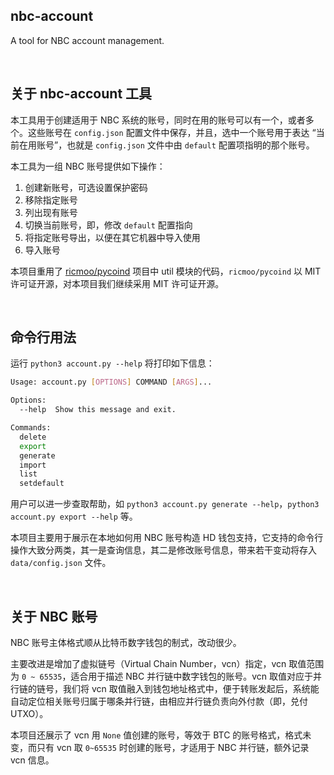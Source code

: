 nbc-account
----------------

A tool for NBC account management.

&nbsp;

## 关于 nbc-account 工具

本工具用于创建适用于 NBC 系统的账号，同时在用的账号可以有一个，或者多个。这些账号在 `config.json` 配置文件中保存，并且，选中一个账号用于表达 “当前在用账号”，也就是 `config.json` 文件中由 `default` 配置项指明的那个账号。

本工具为一组 NBC 账号提供如下操作：

1. 创建新账号，可选设置保护密码
2. 移除指定账号
3. 列出现有账号
4. 切换当前账号，即，修改 `default` 配置指向
5. 将指定账号导出，以便在其它机器中导入使用
6. 导入账号

本项目重用了 [ricmoo/pycoind](https://github.com/ricmoo/pycoind) 项目中 util 模块的代码，`ricmoo/pycoind` 以 MIT 许可证开源，对本项目我们继续采用 MIT 许可证开源。

&nbsp;

## 命令行用法

运行 `python3 account.py --help` 将打印如下信息：

``` bash
Usage: account.py [OPTIONS] COMMAND [ARGS]...

Options:
  --help  Show this message and exit.

Commands:
  delete
  export
  generate
  import
  list
  setdefault
```

用户可以进一步查取帮助，如 `python3 account.py generate --help`，`python3 account.py export --help` 等。

本项目主要用于展示在本地如何用 NBC 账号构造 HD 钱包支持，它支持的命令行操作大致分两类，其一是查询信息，其二是修改账号信息，带来若干变动将存入 `data/config.json` 文件。

&nbsp;

## 关于 NBC 账号

NBC 账号主体格式顺从比特币数字钱包的制式，改动很少。

主要改进是增加了虚拟链号（Virtual Chain Number，vcn）指定，vcn 取值范围为 `0 ~ 65535`，适合用于描述 NBC 并行链中数字钱包的账号。vcn 取值对应于并行链的链号，我们将 vcn 取值融入到钱包地址格式中，便于转账发起后，系统能自动定位相关账号归属于哪条并行链，由相应并行链负责向外付款（即，兑付 UTXO）。

本项目还展示了 vcn 用 `None` 值创建的账号，等效于 BTC 的账号格式，格式未变，而只有 vcn 取 `0~65535` 时创建的账号，才适用于 NBC 并行链，额外记录 vcn 信息。

&nbsp;
